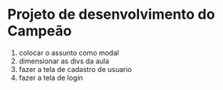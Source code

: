 # Projeto de desenvolvimento do Campeão

1) colocar o assunto como modal
2) dimensionar as divs da aula
3) fazer a tela de cadastro de usuario
4) fazer a tela de login
